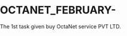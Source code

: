 # OCTANET_FEBRUARY-
The 1st task given buy OctaNet service PVT LTD.

<!DOCTYPE html>
<html lang="en">
  <head>
      <style>
        @import url("https://fonts.googleapis.com/css2?family=Montserrat:ital,wght@0,400;0,500;0,600;0,800;1,600&display=swap");
@import url("https://fonts.googleapis.com/css2?family=Open+Sans:wght@400;600;700&display=swap");
:root {
  font-size: 10px;
  font-family: "Open Sans", sans-serif;
  margin: 0;
  padding: 0;
  box-sizing: border-box;
  scroll-behavior: smooth;
}
body {
  margin: 0;
  padding: 0;
}
#header {
  height: max-content;
  font-family: "Montserrat", sans-serif;
  width: 100%;
  background-color: white;
  padding: 1rem 0;
  position: sticky;
  z-index: 99;
  top: 0;
  left: 0;
  box-shadow: 0 6px 31px -2px rgba(0, 0, 0, 0.1);
}
@media (max-width: 800px) {
  #header {
    text-align: center;
    height: auto;
  }
}
.header-content-div {
  max-width: 95rem;
  width: auto;
  margin: 0 auto;
}
@media (max-width: 991px) {
  .header-content-div {
    max-width: 75rem;
  }
}
#header-img {
  height: 5rem;
  width: auto;
}
@media (max-width: 800px) {
  #header-img {
    height: 4rem;
  }
}
nav {
  position: relative;
  top: 0.8rem;
  float: right;
  font-size: 1.6rem;
  font-weight: 500;
  padding: 1.5rem 0;
}
@media (max-width: 800px) {
  nav {
    position: static;
    float: none;
    font-size: 1.4rem;
    padding: 0.5rem 1rem;
  }
}
.nav-link {
  text-decoration: none;
  color: #333;
  margin: 0 0.5rem;
  padding: 0 0.6rem;
  transition: border-bottom 0.2s;
}
@media (max-width: 475px) {
  .nav-link {
    margin: 0 0.2rem;
    padding: 0 0.2rem;
    font-size: 1.2rem;
  }
}
.nav-link:hover {
  color: #e23d3d;
  border-bottom: 2px solid #e23d3d;
}
.nav-link:active {
  color: #f84848;
}
.flexible {
  display: flex;
  flex-flow: row wrap;
  justify-content: center;
  align-content: center;
  text-align: center;
}
.home-sec {
  font-family: "Montserrat", sans-serif;
  background-color: #ffffff;
  text-align: start;
  min-height: 60rem;
  height: auto;
  margin: 0 auto 5rem auto;
  justify-content: start;
  max-width: 95rem;
  color: #333;
}
@media (max-width: 800px) {
  .home-sec {
    flex-flow: column wrap;
    max-width: 100%;
  }
}
.eye-grabber {
  flex: 1;
  padding: 0 2rem;
}
@media (max-width: 800px) {
  .eye-grabber {
    max-width: max-content;
    padding-bottom: 8rem;
  }
}
.eye-grabber h1 {
  font-size: 5rem;
  line-height: 1.5;
  font-weight: 600;
}
.eye-grabber h2 {
  font-size: 2.4rem;
  font-weight: 500;
  color: #666;
}
.eye-grabber-img {
  flex: 1;
}
@media (max-width: 800px) {
  .eye-grabber-img {
    width: 100%;
  }
}
.eye-grabber-img img {
  max-width: 100%;
}
.btn {
  border: none;
  font-size: 2rem;
  border-radius: 0.4rem;
  padding: 2rem;
  background-color: #e23d3d;
  color: #fafafa;
  outline: 0;
  box-shadow: 0 10px 20px rgba(0, 0, 0, 0.19), 0 6px 6px rgba(0, 0, 0, 0.23);
  transition: all 0.2s;
}

.btn:hover {
  background-color: #f84848;
  cursor: pointer;
}
.btn:active {
  transform: scale(0.9);
}
.section-heading {
  font-size: 2.5rem;
  font-family: "Montserrat", sans-serif;
  font-weight: 500;
  line-height: 1.2;
  margin: 0;
  padding: 5rem 0 5rem 0;
  text-align: center;
}
.sec-content-div {
  font-size: 2rem;
  text-align: start;
  padding: 0 2rem 5rem 2rem;
  width: auto;
  justify-content: space-around;
  max-width: 95rem;
  margin: 0 auto;
}
.sec-padding {
  padding: 8rem 0 10rem 0;
}
#about {
  background-color: #fafafa;
}
#about img {
  max-width: 100%;
  height: auto;
  background-color: white;
  border-radius: 0.5rem;
  box-shadow: 0 6px 31px -2px rgba(0, 0, 0, 0.1);
}
#varieties {
  background-color: #e3e3e3;
}
.tile {
  background-color: #fafafa;
  height: 40rem;
  width: 25rem;
  box-shadow: 0 10px 20px rgba(0, 0, 0, 0.19), 0 6px 6px rgba(0, 0, 0, 0.23);
  border-radius: 0.5rem;
  transition: all 0.2s;
  padding: 1.5rem;
  margin: 1.5rem;
}
@media (max-width: 680px) {
  .tile {
    width: auto;
    max-width: 100%;
    min-width: 20rem;
    margin: 1.5rem auto;
    height: auto;
  }
}
.tile img {
  width: 100%;
  max-width: 48rem;
  border-radius: 0.5rem;
}
.tile h4 {
  font-size: 2rem;
  font-weight: 600;
  padding: 1rem 0;
  color: #e23d3d;
  margin: 0;
}
.tile p {
  font-size: 1.6rem;
  padding: 0;
  margin: 0;
}
.tile:hover {
  transform: scale(1.05);
  box-shadow: 0 20px 40px rgba(0, 0, 0, 0.19), 0 16px 16px rgba(0, 0, 0, 0.23);
}
#our-service {
  background-color: #ee6f57;
}
.bars {
  height: max-content;
  display: flex;
  flex-flow: row wrap;
  justify-content: space-between;
  align-content: flex-start;
  margin: 2rem;
  width: 100%;
}
@media (max-width: 990px) {
  .bars {
    flex-flow: column wrap;
  }
  .icon-container {
    margin: 0 2.5rem;
  }
}
.bars .icon-container {
  max-width: 10rem;
  flex: 1;
}
.icon-container img {
  max-height: 100%;
  max-width: 100%;
}
.bars .txt-container {
  flex: 2;
  padding: 3rem;
}
.txt-container h5 {
  font-size: 4rem;
  font-weight: 500;
  padding: 0;
  margin: 0;
  font-family: "Montserrat", sans-serif;
}
.txt-container p {
  font-size: 2.3rem;
}
#benefits {
  background-color: #f84848;
}
#benefits iframe {
  outline: 0;
  border: none;
  width:100%;
  border-radius: 0.4rem;
  box-shadow: 0 20px 40px rgba(0, 0, 0, 0.19), 0 16px 16px rgba(0, 0, 0, 0.23);
}
#contact {
  background-color: #cb3737;
  color: #fafafa;
}
#contact h6 {
  font-size: 3rem;
  font-weight: 500;
}
input[type="email"] {
  border: none;
  outline: 0;
  font-size: 2rem;
  border-radius: 0.4rem;
  box-shadow: 0 10px 20px rgba(0, 0, 0, 0.19), 0 6px 6px rgba(0, 0, 0, 0.23);
  padding: 2rem;
}
@media (max-width: 520px) {
  #contact h6 {
    font-size: 2rem;
  }
  #contact input[type="submit"],
  #contact input[type="email"] {
    margin: 1rem 1rem 0 1rem;
  }
}
footer {
  font-size: 1.4rem;
  background-color: #ce2f2f;
  text-align: center;
  padding: 2rem;
  box-shadow: 0 10px 20px rgba(0, 0, 0, 0.19), 0 6px 6px rgba(0, 0, 0, 0.23);
  color: #fafafa;
}
footer a {
  color: #e3e3e3;
  text-decoration: none;
} 
          
      </style>
    <title>Fruit Shop Landing Page</title>
    <meta charset="UTF-8" />
    <meta name="viewport" content="width=device-width" />
    
  </head>
  <body>
    <header id="header">
      <div class="header-content-div">
        <a href="#home-sec">
          <img
            src="https://i.ibb.co/KsztxWq/logo1.png"
            alt="Company Logo"
            id="header-img"
        /></a>
        <nav id="nav-bar">
          <a href="#about" class="nav-link">ABOUT</a>
          <a href="#varieties" class="nav-link">VARIETIES</a>
          <a href="#our-service" class="nav-link">OUR SERVICE</a>
          <a href="#benefits" class="nav-link">BENEFITS</a>
        </nav>
      </div>
    </header>
    <main>
      <section id="home-sec" class="flexible home-sec">
        <div class="eye-grabber-img">
          <img src="https://i.ibb.co/T4czpqY/apples-red-fresh-mellow-juicy-perfect-whole-on-white-desk.jpg" alt="Image of Apples" />
        </div>
        <div class="eye-grabber">
          <h1>Fresh, Crispy, Heavenly.</h1>
          <h2>
            100% Organic, vivid varieties of apples grown in Kashmir aka The
            Heaven of Earth.
          </h2>
          <button class="btn" onclick="window.location.href = '#contact';">
            Buy Now
          </button>
        </div>
      </section>
      <section id="about" class="sec-padding">
        <h3 class="section-heading">ABOUT US</h3>
        <div class="sec-content-div flexible">
          <p>
            We are a group of people with decades of experience in growing and
            selling apples. We know what a good apple looks like and how they
            are grown. This essential fruit requires a temperate climate, loamy
            soil that is rich in organic matter apart from needing proper
            drainage and aeration facilities. Lucky for us we live in Kashmir
            which is proudly known as paradise of earth is also home to
            temperate fruits like apple for which the state is very famous
            across globe. The main factor which influence temperate fruit
            bearing trees is soil, climate and environment which are highly
            favorable and unparalleled in the province of Kashmir. Kashmiri
            apples a unique look, taste, flavor, size and color.
          </p>
          <img src="https://i.ibb.co/SyKVC8M/about-img.jpg" alt="A man plucking apples from the tree" />
        </div>
      </section>
      <section id="varieties" class="sec-padding">
        <h3 class="section-heading">VARIETIES</h3>
        <div class="sec-content-div flexible">
          <div class="tile">
            <img src="https://i.ibb.co/t2x706V/amber.jpg" alt="photo of amber apples" />
            <h4>Amber</h4>
            <p>
              This red, medium-sized fruit becomes fully ripe in mid-October. It
              is mostly grown in Shopian and Kulgam.
            </p>
          </div>
          <div class="tile">
            <img
              src="https://i.ibb.co/H4Cnh7v/american-trel.png"
              alt="photo of american trel apples"
            />
            <h4>American Trel</h4>
            <p>
              A small, rounded, very crispy and sweet fruit variety that ripens
              in mid-September.
            </p>
          </div>
          <div class="tile">
            <img src="https://i.ibb.co/jTDgqYB/red-delicious.png" alt="photo of red delicious apple" />
            <h4>Red Delicious</h4>
            <p>
              A very popular and widely cultivated variety of apple that ripens
              in mid-September. Its flesh is greenish white, grainy and juicy.
            </p>
          </div>
          <div class="tile">
            <img src="https://i.ibb.co/MSvg1QN/maharaja.png" alt="photo of Maharaej apples" />
            <h4>Maharaej</h4>
            <p>
              A large apple with red and green color. It tastes a bit sour but
              sweetens with time and is available by late October.
            </p>
          </div>
          <div class="tile">
            <img src="https://i.ibb.co/zVR1LB2/hazal.png/" alt="photo of Hazratbael apples" />
            <h4>Hazratbael</h4>
            <p>
              A quickly perishable variety that ripens in early July. It is the
              oldest variety of apples cultivated in the valley and is mostly
              consumed domestically
            </p>
          </div>
          <div class="tile">
            <img src="https://i.ibb.co/BNFrnZn/golden.png" alt="photo of Golden Delicious apples" />
            <h4>Golden Delicious</h4>
            <p>
              A variety with comparatively longer shelf life, it is crispy,
              juicy and has thick greenish-white flesh which turns golden upon
              ripening. It is available till January.
            </p>
          </div>
        </div>
      </section>
      <section id="our-service" class="sec-padding">
        <h3 class="section-heading">OUR SERVICE</h3>
        <div class="sec-content-div">
          <div class="bars">
            <div class="icon-container">
              <img src="https://i.ibb.co/w6H542X/Fresh.png" alt="" />
            </div>
            <div class="txt-container">
              <h5>Fresh</h5>
              <p>We deliver fresh apples with a 100% guarantee of freshness.</p>
            </div>
          </div>
          <div class="bars">
            <div class="icon-container">
              <img src="https://i.ibb.co/FKNq4Qr/delivered.png" alt="" />
            </div>
            <div class="txt-container">
              <h5>Fast</h5>
              <p>
                We deliver your orders as fast as possible, delivery procedure
                begins as soon as apple is plucked from tree.
              </p>
            </div>
          </div>
          <div class="bars">
            <div class="icon-container">
              <img src="https://i.ibb.co/HHQK1wV/happy.png" alt="" />
            </div>
            <div class="txt-container">
              <h5>Satisfying</h5>
              <p>
                We guarantee 100% customer satisfaction. We do our best to make
                your purchase experience smooth. But if we mess up somehow you
                will get compensated for every inconvenience.
              </p>
            </div>
          </div>
        </div>
      </section>
      <section id="benefits" class="sec-padding">
        <h3 class="section-heading">BENEFITS</h3>
        <div class="sec-content-div flexible">
          <iframe
            id="video"
            width="560"
            title="Benefits of Apple"
            height="315"
            src="https://www.youtube.com/embed/W_JOJNztrnI"
            allow="accelerometer; autoplay; clipboard-write; encrypted-media; gyroscope; picture-in-picture"
            allowfullscreen
          ></iframe>
        </div>
   
    </main>
    <footer>
      Created by
      <a href="#">Mohd Shariq</a>
    </footer>
  </body>
</html>

